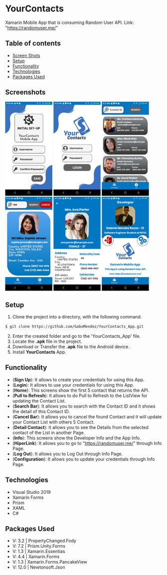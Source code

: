 # YourContacts
Xamarin Mobile App that is consuming Random User API. Link: "https://randomuser.me/"

## Table of contents

* [Screen Shots](#screenshots)
* [Setup](#technologies)
* [Functionality](#functionality)
* [Technologies](#technologies)
* [Packages Used](#packages-used)

## Screenshots

<p aling="center">
<img src="/ScreenShots/Screen01.jpg" width="30%" /> <img src="/ScreenShots/Screen02.jpg" width="30%" /> 
<img src="/ScreenShots/Screen03.jpg" width="30%" /> <img src="/ScreenShots/Screen04.jpg" width="30%" /> 
<img src="/ScreenShots/Screen05.jpg" width="30%" /> <img src="/ScreenShots/Screen06.jpg" width="30%" /> 
</p>

## Setup

1. Clone the project into a directory, with the following command.
```sh
$ git clone https://github.com/GaboMendez/YourContacts_App.git
```
2. Enter the created folder and go to the 'YourContacts_App' file.
3. Locate the **.apk** file in the project.
4. Download or Transfer the **.apk** file to the Android device.
5. Install **YourContacts** App.

## Functionality

- (**Sign Up**): It allows to create your credentials for using this App.
- (**Login**): It allows to use your credentials for using this App.
- (**Home**): This screens show the first 5 contact that returns the API.
- (**Pull to Refresh**): It allows to do Pull to Refresh to the ListView for updating the Contact List.
- (**Search Bar**): It allows you to search with the Contact ID and it shows the detail of this Contact ID.
- (**Cancel Bar**): It allows you to cancel the found Contact and it will update your Contact List with others 5 Contact.
- (**Detail Contact**): It allows you to see the Details from the selected contact of the List in another Page.
- (**Info**): This screens show the Developer Info and the App Info.
- (**HiperLink**): It allows you to go to "https://randomuser.me/" through Info Page.
- (**Log Out**): It allows you to Log Out through Info Page.
- (**Configuration**): It allows you to update your credentials through Info Page.

## Technologies

* Visual Studio 2019
* Xamarin Forms
* Prism 
* XAML
* C#

## Packages Used   

* V: 3.2 | PropertyChanged.Fody        
* V: 7.2 | Prism.Unity.Forms           
* V: 1.3 | Xamarin.Essentias           
* V: 4.4 | Xamarin.Forms              
* V: 1.3 | Xamarin.Forms.PancakeView   
* V: 12.0 | Newtonsoft.Json 
